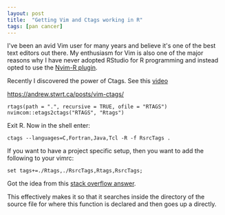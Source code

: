 ```yaml
---
layout: post
title:  "Getting Vim and Ctags working in R"
tags: [pan cancer]
---
```


I've been an avid Vim user for many years and believe it's one of the best text editors out there. My enthusiasm for Vim is also one of the major reasons why I have never adopted RStudio for R programming and instead opted to use the [Nvim-R plugin](https://github.com/jalvesaq/Nvim-R). 

Recently I discovered the power of Ctags. See this [video](https://www.youtube.com/watch?v=4f3AENLrdYo)

https://andrew.stwrt.ca/posts/vim-ctags/

```
rtags(path = ".", recursive = TRUE, ofile = "RTAGS")
nvimcom::etags2ctags("RTAGS", "Rtags")
```

Exit R. Now in the shell enter:

```
ctags --languages=C,Fortran,Java,Tcl -R -f RsrcTags .
```

If you want to have a project specific setup, then you want to add the following to your vimrc:

```
set tags+=./Rtags,./RsrcTags,Rtags,RsrcTags;
```

Got the idea from this [stack overflow answer](http://stackoverflow.com/a/8285918).

This effectively makes it so that it searches inside the directory of the source file for where this function is declared and then goes up a directly.
